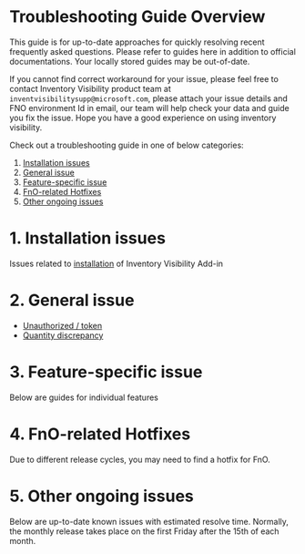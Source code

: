 # Troubleshooting Guide Overview

This guide is for up-to-date approaches for quickly resolving recent frequently asked questions. Please refer to guides here in addition to official documentations. Your locally stored guides may be out-of-date. 

If you cannot find correct workaround for your issue, please feel free to contact Inventory Visibility product team at ```inventvisibilitysupp@microsoft.com```, please attach your issue details and FNO environment Id in email, our team will help check your data and guide you fix the issue. Hope you have a good experience on using inventory visibility.

Check out a troubleshooting guide in one of below categories: 

1. [Installation issues](#1-installation-issues)
2. [General issue](#2-general-issue)
3. [Feature-specific issue](#3-feature-specific-issue)
4. [FnO-related Hotfixes](#4-fno-related-hotfixes)
5. [Other ongoing issues](#5-other-ongoing-issues)

# 1. Installation issues

Issues related to [installation](./Installation%20issue.md) of Inventory Visibility Add-in

# 2. General issue

- [Unauthorized / token](./401%20unauthorized%20invalid%20token%20issue.md)
- [Quantity discrepancy](./On%20hand%20quantity%20discrepancy%20between%20FNO%20and%20IV%20add-in.md)

# 3. Feature-specific issue

Below are guides for individual features

# 4. FnO-related Hotfixes

Due to different release cycles, you may need to find a hotfix for FnO.

# 5. Other ongoing issues

Below are up-to-date known issues with estimated resolve time. Normally, the monthly release takes place on the first Friday after the 15th of each month.
